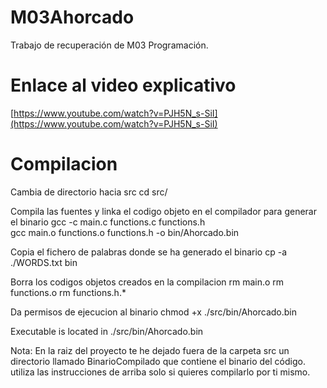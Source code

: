 # M03Ahorcado
Trabajo de recuperación de M03 Programación.

# Enlace al video explicativo
[https://www.youtube.com/watch?v=PJH5N_s-SiI](https://www.youtube.com/watch?v=PJH5N_s-SiI)

# Compilacion

Cambia de directorio hacia src
cd src/

Compila las fuentes y linka el codigo objeto en el compilador para generar el binario
gcc -c main.c functions.c functions.h          
gcc main.o functions.o functions.h -o bin/Ahorcado.bin

Copia el fichero de palabras donde se ha generado el binario
cp -a ./WORDS.txt bin

Borra los codigos objetos creados en la compilacion
rm main.o 
rm functions.o 
rm functions.h.* 

Da permisos de ejecucion al binario
chmod +x ./src/bin/Ahorcado.bin

Executable is located in ./src/bin/Ahorcado.bin

Nota:
En la raiz del proyecto te he dejado fuera de la carpeta src un directorio llamado BinarioCompilado que contiene el binario del código.
utiliza las instrucciones de arriba solo si quieres compilarlo por ti mismo.
